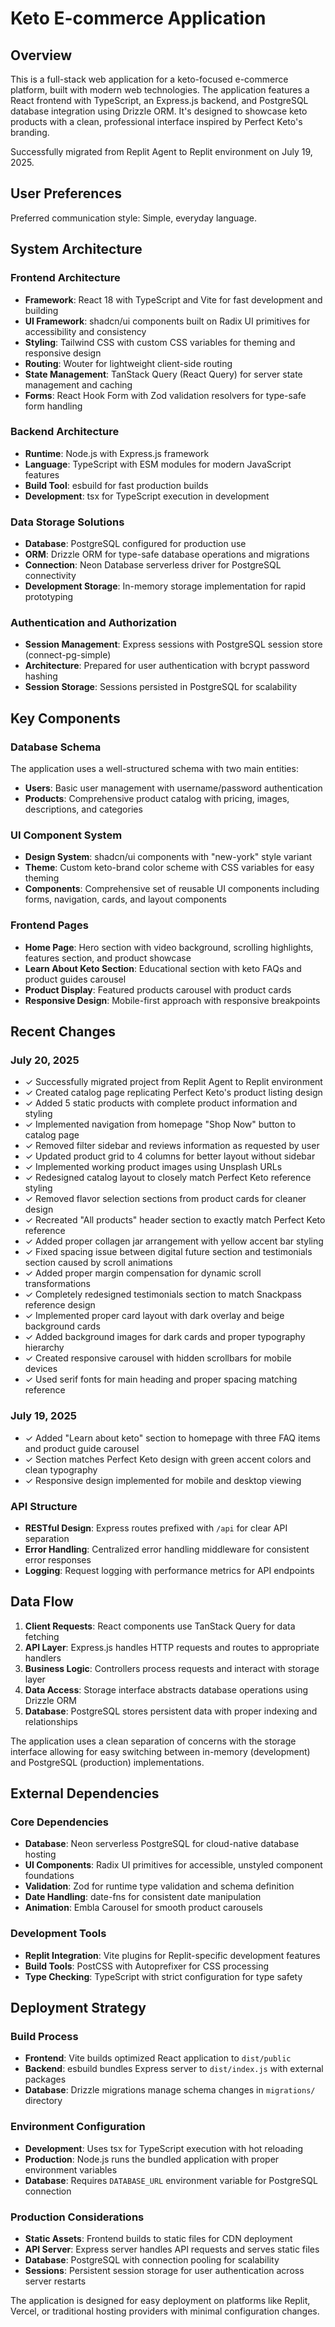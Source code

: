 # Keto E-commerce Application

## Overview

This is a full-stack web application for a keto-focused e-commerce platform, built with modern web technologies. The application features a React frontend with TypeScript, an Express.js backend, and PostgreSQL database integration using Drizzle ORM. It's designed to showcase keto products with a clean, professional interface inspired by Perfect Keto's branding.

Successfully migrated from Replit Agent to Replit environment on July 19, 2025.

## User Preferences

Preferred communication style: Simple, everyday language.

## System Architecture

### Frontend Architecture
- **Framework**: React 18 with TypeScript and Vite for fast development and building
- **UI Framework**: shadcn/ui components built on Radix UI primitives for accessibility and consistency
- **Styling**: Tailwind CSS with custom CSS variables for theming and responsive design
- **Routing**: Wouter for lightweight client-side routing
- **State Management**: TanStack Query (React Query) for server state management and caching
- **Forms**: React Hook Form with Zod validation resolvers for type-safe form handling

### Backend Architecture
- **Runtime**: Node.js with Express.js framework
- **Language**: TypeScript with ESM modules for modern JavaScript features
- **Build Tool**: esbuild for fast production builds
- **Development**: tsx for TypeScript execution in development

### Data Storage Solutions
- **Database**: PostgreSQL configured for production use
- **ORM**: Drizzle ORM for type-safe database operations and migrations
- **Connection**: Neon Database serverless driver for PostgreSQL connectivity
- **Development Storage**: In-memory storage implementation for rapid prototyping

### Authentication and Authorization
- **Session Management**: Express sessions with PostgreSQL session store (connect-pg-simple)
- **Architecture**: Prepared for user authentication with bcrypt password hashing
- **Session Storage**: Sessions persisted in PostgreSQL for scalability

## Key Components

### Database Schema
The application uses a well-structured schema with two main entities:
- **Users**: Basic user management with username/password authentication
- **Products**: Comprehensive product catalog with pricing, images, descriptions, and categories

### UI Component System
- **Design System**: shadcn/ui components with "new-york" style variant
- **Theme**: Custom keto-brand color scheme with CSS variables for easy theming
- **Components**: Comprehensive set of reusable UI components including forms, navigation, cards, and layout components

### Frontend Pages
- **Home Page**: Hero section with video background, scrolling highlights, features section, and product showcase
- **Learn About Keto Section**: Educational section with keto FAQs and product guides carousel
- **Product Display**: Featured products carousel with product cards
- **Responsive Design**: Mobile-first approach with responsive breakpoints

## Recent Changes

### July 20, 2025
- ✓ Successfully migrated project from Replit Agent to Replit environment
- ✓ Created catalog page replicating Perfect Keto's product listing design
- ✓ Added 5 static products with complete product information and styling
- ✓ Implemented navigation from homepage "Shop Now" button to catalog page
- ✓ Removed filter sidebar and reviews information as requested by user
- ✓ Updated product grid to 4 columns for better layout without sidebar
- ✓ Implemented working product images using Unsplash URLs
- ✓ Redesigned catalog layout to closely match Perfect Keto reference styling
- ✓ Removed flavor selection sections from product cards for cleaner design
- ✓ Recreated "All products" header section to exactly match Perfect Keto reference
- ✓ Added proper collagen jar arrangement with yellow accent bar styling
- ✓ Fixed spacing issue between digital future section and testimonials section caused by scroll animations
- ✓ Added proper margin compensation for dynamic scroll transformations
- ✓ Completely redesigned testimonials section to match Snackpass reference design
- ✓ Implemented proper card layout with dark overlay and beige background cards
- ✓ Added background images for dark cards and proper typography hierarchy
- ✓ Created responsive carousel with hidden scrollbars for mobile devices
- ✓ Used serif fonts for main heading and proper spacing matching reference

### July 19, 2025
- ✓ Added "Learn about keto" section to homepage with three FAQ items and product guide carousel
- ✓ Section matches Perfect Keto design with green accent colors and clean typography
- ✓ Responsive design implemented for mobile and desktop viewing

### API Structure
- **RESTful Design**: Express routes prefixed with `/api` for clear API separation
- **Error Handling**: Centralized error handling middleware for consistent error responses
- **Logging**: Request logging with performance metrics for API endpoints

## Data Flow

1. **Client Requests**: React components use TanStack Query for data fetching
2. **API Layer**: Express.js handles HTTP requests and routes to appropriate handlers
3. **Business Logic**: Controllers process requests and interact with storage layer
4. **Data Access**: Storage interface abstracts database operations using Drizzle ORM
5. **Database**: PostgreSQL stores persistent data with proper indexing and relationships

The application uses a clean separation of concerns with the storage interface allowing for easy switching between in-memory (development) and PostgreSQL (production) implementations.

## External Dependencies

### Core Dependencies
- **Database**: Neon serverless PostgreSQL for cloud-native database hosting
- **UI Components**: Radix UI primitives for accessible, unstyled component foundations
- **Validation**: Zod for runtime type validation and schema definition
- **Date Handling**: date-fns for consistent date manipulation
- **Animation**: Embla Carousel for smooth product carousels

### Development Tools
- **Replit Integration**: Vite plugins for Replit-specific development features
- **Build Tools**: PostCSS with Autoprefixer for CSS processing
- **Type Checking**: TypeScript with strict configuration for type safety

## Deployment Strategy

### Build Process
- **Frontend**: Vite builds optimized React application to `dist/public`
- **Backend**: esbuild bundles Express server to `dist/index.js` with external packages
- **Database**: Drizzle migrations manage schema changes in `migrations/` directory

### Environment Configuration
- **Development**: Uses tsx for TypeScript execution with hot reloading
- **Production**: Node.js runs the bundled application with proper environment variables
- **Database**: Requires `DATABASE_URL` environment variable for PostgreSQL connection

### Production Considerations
- **Static Assets**: Frontend builds to static files for CDN deployment
- **API Server**: Express server handles API requests and serves static files
- **Database**: PostgreSQL with connection pooling for scalability
- **Sessions**: Persistent session storage for user authentication across server restarts

The application is designed for easy deployment on platforms like Replit, Vercel, or traditional hosting providers with minimal configuration changes.